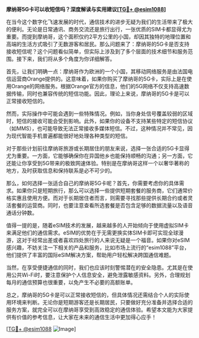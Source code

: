 **摩纳哥5G卡可以收短信吗？深度解读与实用建议[[TG💪+ @esim1088](https://t.me/s/esim1088)]**

在当今这个数字化飞速发展的时代，通信技术的进步无疑为我们的生活带来了极大的便利。无论是日常通讯、商务交流还是旅行出行，一张优质的SIM卡都显得尤为重要。而提到摩纳哥，这个面积仅约2平方公里的小国，却因其独特的地理位置和高端的生活方式吸引了无数游客和居民。那么问题来了：摩纳哥的5G卡是否支持接收短信呢？这个问题看似简单，但实际上涉及到了多个层面的技术细节和服务范围。接下来，我们将从多个角度为你详细解答。

首先，让我们明确一点：摩纳哥作为欧洲的一个小国，其移动网络服务是由法国电信运营商Orange提供的。这意味着，如果你购买了摩纳哥的5G卡，实际上是在使用Orange的网络服务。根据Orange官方的信息，他们的5G网络不仅支持高速数据传输，同时也兼容传统的短信功能。因此，理论上来说，摩纳哥的5G卡是可以正常接收短信的。

然而，实际操作中可能会遇到一些特殊情况。例如，当你身处信号覆盖较弱的区域时，短信的接收可能会受到影响。此外，如果你的设备不支持某些特定的短信协议（如MMS），也可能导致无法正常接收多媒体短信。不过，这种情况并不常见，因为现代智能手机普遍都能很好地处理各种类型的短信。

对于那些计划前往摩纳哥旅游或长期居住的朋友来说，选择一张合适的5G卡显得尤为重要。一方面，它能够确保你在异国他乡也能保持顺畅的沟通；另一方面，它还能让你享受到5G带来的极致网速体验。特别是在摩纳哥这样一个以奢华著称的地方，及时获取信息和保持联系是必不可少的。

那么，如何选择一张适合自己的摩纳哥5G卡呢？首先，你需要考虑你的具体需求。如果你只是短期旅行，那么可以选择一些提供短期套餐的服务商，它们通常价格实惠且使用方便。而对于长期居住者而言，则需要寻找那些提供长期合约或者灵活套餐的运营商。同时，也要注意查看所选套餐是否包含足够的数据流量以及语音通话分钟数。

值得一提的是，随着eSIM技术的发展，越来越多的人开始倾向于使用虚拟SIM卡来满足他们的通信需求。eSIM的优势在于无需更换实体SIM卡即可实现全球漫游，这对于经常出差或者喜欢四处旅行的人来说无疑是一个福音。如果你对eSIM感兴趣，不妨关注一下相关的产品和服务，比如市场上流行的“esim1088”平台，他们提供了丰富的国际eSIM解决方案，帮助用户轻松解决跨国通信难题。

当然，在享受便捷通信的同时，我们也应该时刻警惕潜在的安全隐患。尤其是在使用公共Wi-Fi时，要注意保护个人信息安全，避免泄露敏感资料。另外，合理规划每月的通信预算也很重要，以免产生不必要的高额账单。

总之，摩纳哥的5G卡是可以正常接收短信的，但具体情况还需结合个人的实际使用环境来判断。无论你是短期游客还是长期居民，只要做好充分准备并选择合适的服务方案，就完全可以在摩纳哥享受到高效稳定的通信体验。希望本文能为大家提供有价值的参考信息，让大家在未来的通信生活中更加得心应手！

[[TG💪+ @esim1088](https://t.me/s/esim1088) ![Image](https://i.postimg.cc/4NQfJmqS/Snipaste-2025-05-13-00-14-12.png)]